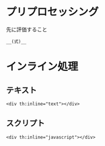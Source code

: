 # プリプロセッシング
先に評価すること<br>
```
__(式)__
```

# インライン処理
## テキスト
```
<div th:inline="text"></div>
```

## スクリプト
```
<div th:inline="javascript"></div>
```

